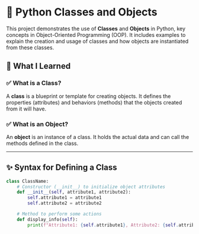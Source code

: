 # 🐍 Python Classes and Objects

This project demonstrates the use of **Classes** and **Objects** in Python, key concepts in Object-Oriented Programming (OOP). It includes examples to explain the creation and usage of classes and how objects are instantiated from these classes.

## 📌 What I Learned

### ✅ What is a Class?

A **class** is a blueprint or template for creating objects. It defines the properties (attributes) and behaviors (methods) that the objects created from it will have.

### ✅ What is an Object?

An **object** is an instance of a class. It holds the actual data and can call the methods defined in the class.

---

## ✨ Syntax for Defining a Class

```python
class ClassName:
    # Constructor (__init__) to initialize object attributes
    def __init__(self, attribute1, attribute2):
        self.attribute1 = attribute1
        self.attribute2 = attribute2

    # Method to perform some actions
    def display_info(self):
        print(f"Attribute1: {self.attribute1}, Attribute2: {self.attribute2}")
